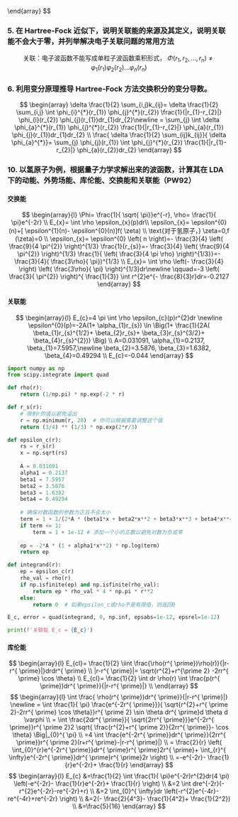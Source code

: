 \end{array} $$

### 5. 在 Hartree-Fock 近似下，说明关联能的来源及其定义，说明关联能不会大于零，并列举解决电子关联问题的常用方法
$$\text{关联：电子波函数不能写成单粒子波函数乘积形式，        }
\Phi(r_{1},r_{2}, \ldots,r_{n}) \neq \varphi_{1}(r_{1}) \varphi_{2}(r_{2}) \ldots \varphi_{n}(r_{n})
$$
### 6. 利用变分原理推导 Hartree-Fock 方法交换积分的变分导数。
$$
\begin{array}
\delta \frac{1}{2} \sum_{i,j}k_{ij}= \delta \frac{1}{2} \sum_{i,j} \int \phi_{i}^{*}(r_{1}) \phi_{j}^{*}(r_{2}) \frac{1}{|r_{1}-r_{2}|} \phi_{i}(r_{2}) \phi_{j}(r_{1})dr_{1}dr_{2}\newline = \sum_{j} \int \delta \phi_{a}^{*}(r_{1}) \phi_{j}^{*}(r_{2}) \frac{1}{|r_{1}-r_{2}|} \phi_{a}(r_{1}) \phi_{j}(r_{1})dr_{1}dr_{2} \\
\frac{ \delta \frac{1}{2} \sum_{ij}k_{ij}}{ \delta \phi_{a}^{*}}= \sum_{j} \phi_{j}(r_{1}) \int \phi_{j}^{*}(r_{2}) \frac{1}{|r_{1}-r_{2}|} \phi_{a}(r_{2})dr_{2}
\end{array}
$$
### 10. 以氢原子为例，根据量子力学求解出来的波函数，计算其在 LDA 下的动能、外势场能、库伦能、交换能和关联能（PW92）
#### 交换能
$$
\begin{array}{l}
\Phi= \frac{1}{ \sqrt{ \pi}}e^{-r}, \rho= \frac{1}{ \pi}e^{-2r} \\
E_{x}= \int \rho \epsilon_{x}(p)dr\\ \epsilon_{x}= \epsilon^{0}(n)+[ \epsilon^{1}(n)- \epsilon^{0}(n)]f( \zeta) \\
\text{对于氢原子，} \zeta=0,f (\zeta)=0 \\
\epsilon_{x}= \epsilon^{0} \left( n \right)=- \frac{3}{4} \left( \frac{9}{4 \pi^{2}} \right)^{1/3} \frac{1}{r_{s}}=- \frac{3}{4} \left( \frac{9}{4 \pi^{2}} \right)^{1/3} \frac{1}{ \left( \frac{3}{4 \pi \rho} \right)^{1/3}}=- \frac{3}{4}( \frac{3\rho}{ \pi})^{1/3} \\
E_{x}= \int \rho \left(- \frac{3}{4} \right) \left( \frac{3\rho}{ \pi} \right)^{1/3}dr\newline \qquad=-3 \left( \frac{3}{ \pi^{2}} \right)^{ \frac{1}{3}} \int r^{2}e^{- \frac{8}{3}r}dr=-0.2127
\end{array}
$$
#### 关联能
$$
\begin{array}{l}
E_{c}=4 \pi \int \rho \epsilon_{c}(p)r^{2}dr \newline
\epsilon^{0}(p)=-2A(1+ \alpha_{1}r_{s}) \ln \Big(1+ \frac{1}{2A( \beta_{1}r_{s}^{1/2}+ \beta_{2}r_{s}+ \beta_{3}r_{s}^{3/2}+ \beta_{4}r_{s}^{2})} \Big) \\
A=0.031091, \alpha_{1}=0.2137, \beta_{1}=7.5957,\newline \beta_{2}=3.5876, \beta_{3}=1.6382, \beta_{4}=0.49294 \\
E_{c}=-0.044
\end{array}
$$

```python
import numpy as np
from scipy.integrate import quad

def rho(r):
    return (1/np.pi) * np.exp(-2 * r)

def r_s(r):
    # 限制r的值以避免溢出
    r = np.minimum(r, 20)  # 你可以根据需要调整这个值
    return (3/4) ** (1/3) * np.exp(2*r/3)

def epsilon_c(r):
    rs = r_s(r)
    x = np.sqrt(rs)
    
    A = 0.031091
    alpha1 = 0.2137
    beta1 = 7.5957
    beta2 = 3.5876
    beta3 = 1.6382
    beta4 = 0.49294
    
    # 确保对数函数的参数为正且不会太小
    term = 1 + 1/(2*A * (beta1*x + beta2*x**2 + beta3*x**3 + beta4*x**4))
    if term <= 1:
        term = 1 + 1e-12 # 添加一个小的正数以避免对数为负或零
    
    ep = -2*A * (1 + alpha1*x**2) * np.log(term)
    return ep

def integrand(r):
    ep = epsilon_c(r)
    rho_val = rho(r)
    if np.isfinite(ep) and np.isfinite(rho_val):
        return ep * rho_val * 4 * np.pi * r**2
    else:
        return 0  # 如果epsilon_c或rho不是有限值，则返回0

E_c, error = quad(integrand, 0, np.inf, epsabs=1e-12, epsrel=1e-12)

print(f'关联能 E_c = {E_c}')
```
#### 库伦能
$$
\begin{array}{l}
E_{cl}= \frac{1}{2} \iint \frac{\rho(r^{ \prime})\rho(r)}{|r-r^{ \prime}|}drdr^{ \prime} \\
|r-r^{ \prime}|= \sqrt{r^{2}+r^{\prime 2} -2rr^{ \prime} \cos \theta} \\
E_{cl}= \frac{1}{2} \int dr \rho(r) \int \frac{p(r^{ \prime})dr^{ \prime}}{|r-r^{ \prime}|} \\
\end{array}
$$
$$
\begin{array}{l}
\int \frac{ \rho(r^{ \prime})dr^{ \prime}}{|r-r^{ \prime}|} \newline
= \int \frac{1}{ \pi} \frac{e^{-2r^{ \prime}}}{ \sqrt{r^{2}+r^{ \prime 2}-2rr^{ \prime} \cos \theta}}r^{ \prime 2} \sin \theta dr^{ \prime}d \theta d \varphi \\
= \int \frac{2dr^{ \prime}}{ \sqrt{2rr^{ \prime}}}e^{-2r^{ \prime}}r^{ \prime 2}2 \sqrt{ \frac{r^{2}+r^{ \prime 2}}{2rr^{ \prime}}- \cos \theta} \Big|_{0}^{ \pi} \\
=4 \int \frac{e^{-2r^{ \prime}}dr^{ \prime}}{2rr^{ \prime}}r^{ \prime 2}(r+r^{ \prime}-|r-r^{ \prime}|) \\
= \frac{2}{r} \left( \int_{0}^{r}e^{-2r^{ \prime}}dr^{ \prime}r^{ \prime}2r^{ \prime}+ \int_{r}^{ \infty}e^{-2r^{ \prime}}dr^{ \prime}r^{ \prime}2r \right) \\
=-e^{-2r}- \frac{1}{r}e^{-2r}+ \frac{1}{r}
\end{array}
$$
$$
\begin{array}{l}
E_{c} &=\frac{1}{2} \int \frac{1}{ \pi}e^{-2r}r^{2}dr(4 \pi) \left(-e^{-2r}- \frac{1}{r}e^{-2r}+ \frac{1}{r} \right) \\
&=2 \int dre^{-2r}(-r^{2}e^{-2r}-re^{-2r}+r) \\
&=2 \int_{0}^{ \infty}dr \left(-r^{2}e^{-4r}-re^{-4r}+re^{-2r} \right) \\
&=2(- \frac{2}{4^3}- \frac{1}{4^2}+ \frac{1}{2^2}) \\
&=\frac{5}{16}
\end{array}
$$
